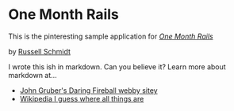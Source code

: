 # One Month Rails

This is the pinteresting sample application for 
[*One Month Rails*](http://onemonthrails.com)

by [Russell Schmidt](http://russellschmidt.net)

I wrote this ish in markdown. Can you believe it?
Learn more about markdown at...

* [John Gruber's Daring Fireball webby sitey](http://daringfireball.net/projects/markdown/syntax)
* [Wikipedia I guess where all things are](http://en.wikipedia.org/wiki/Markdown)